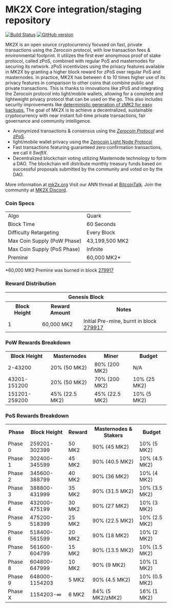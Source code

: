 MK2X Core integration/staging repository
=====================================

[![Build Status](https://travis-ci.org/MK2X-Project/MK2X.svg?branch=master)](https://travis-ci.org/MK2X-Project/MK2X) [![GitHub version](https://badge.fury.io/gh/MK2X-Project%2FMK2X.svg)](https://badge.fury.io/gh/MK2X-Project%2FMK2X)

MK2X is an open source cryptocurrency focused on fast, private transactions using the Zerocoin protocol, with low transaction fees & environmental footprint.  It utilizes the first ever anonymous proof of stake protocol, called zPoS, combined with regular PoS and masternodes for securing its network. zPoS incentivizes using the privacy features available in MK2X by granting a higher block reward for zPoS over regular PoS and masternodes. In practice, MK2X has between 4 to 10 times higher use of its privacy features in comparison to other coins that combine public and private transactions. This is thanks to innovations like zPoS and integrating the Zerocoin protocol into light/mobile wallets, allowing for a complete and lightweight privacy protocol that can be used on the go. This also includes security improvements like [deterministic generation of zMK2 for easy backups.](https://www.reddit.com/r/mk2x/comments/8gbjf7/how_to_use_deterministic_zerocoin_generation/)
The goal of MK2X is to achieve a decentralized, sustainable cryptocurrency with near instant full-time private transactions, fair governance and community intelligence.
- Anonymized transactions & consensus using the [_Zerocoin Protocol_](http://www.mk2x.org/zmk2) and [zPoS](https://mk2x.org/zpos/).
- light/mobile wallet privacy using the [Zerocoin Light Node Protocol](https://mk2x.org/wp-content/uploads/2018/11/Zerocoin_Light_Node_Protocol.pdf)
- Fast transactions featuring guaranteed zero confirmation transactions, we call it _SwiftX_.
- Decentralized blockchain voting utilizing Masternode technology to form a DAO. The blockchain will distribute monthly treasury funds based on successful proposals submitted by the community and voted on by the DAO.

More information at [mk2x.org](http://www.mk2x.org) Visit our ANN thread at [BitcoinTalk](http://www.bitcointalk.org/index.php?topic=1262920). Join the community at [MK2X Discord](https://discordapp.com/invite/jzqVsJd).

### Coin Specs
<table>
<tr><td>Algo</td><td>Quark</td></tr>
<tr><td>Block Time</td><td>60 Seconds</td></tr>
<tr><td>Difficulty Retargeting</td><td>Every Block</td></tr>
<tr><td>Max Coin Supply (PoW Phase)</td><td>43,199,500 MK2</td></tr>
<tr><td>Max Coin Supply (PoS Phase)</td><td>Infinite</td></tr>
<tr><td>Premine</td><td>60,000 MK2*</td></tr>
</table>

*60,000 MK2 Premine was burned in block [279917](http://www.presstab.pw/phpexplorer/MK2X/block.php?blockhash=206d9cfe859798a0b0898ab00d7300be94de0f5469bb446cecb41c3e173a57e0)

### Reward Distribution

<table>
<th colspan=4>Genesis Block</th>
<tr><th>Block Height</th><th>Reward Amount</th><th>Notes</th></tr>
<tr><td>1</td><td>60,000 MK2</td><td>Initial Pre-mine, burnt in block <a href="http://www.presstab.pw/phpexplorer/MK2X/block.php?blockhash=206d9cfe859798a0b0898ab00d7300be94de0f5469bb446cecb41c3e173a57e0">279917</a></td></tr>
</table>

### PoW Rewards Breakdown

<table>
<th>Block Height</th><th>Masternodes</th><th>Miner</th><th>Budget</th>
<tr><td>2-43200</td><td>20% (50 MK2)</td><td>80% (200 MK2)</td><td>N/A</td></tr>
<tr><td>43201-151200</td><td>20% (50 MK2)</td><td>70% (200 MK2)</td><td>10% (25 MK2)</td></tr>
<tr><td>151201-259200</td><td>45% (22.5 MK2)</td><td>45% (22.5 MK2)</td><td>10% (5 MK2)</td></tr>
</table>

### PoS Rewards Breakdown

<table>
<th>Phase</th><th>Block Height</th><th>Reward</th><th>Masternodes & Stakers</th><th>Budget</th>
<tr><td>Phase 0</td><td>259201-302399</td><td>50 MK2</td><td>90% (45 MK2)</td><td>10% (5 MK2)</td></tr>
<tr><td>Phase 1</td><td>302400-345599</td><td>45 MK2</td><td>90% (40.5 MK2)</td><td>10% (4.5 MK2)</td></tr>
<tr><td>Phase 2</td><td>345600-388799</td><td>40 MK2</td><td>90% (36 MK2)</td><td>10% (4 MK2)</td></tr>
<tr><td>Phase 3</td><td>388800-431999</td><td>35 MK2</td><td>90% (31.5 MK2)</td><td>10% (3.5 MK2)</td></tr>
<tr><td>Phase 4</td><td>432000-475199</td><td>30 MK2</td><td>90% (27 MK2)</td><td>10% (3 MK2)</td></tr>
<tr><td>Phase 5</td><td>475200-518399</td><td>25 MK2</td><td>90% (22.5 MK2)</td><td>10% (2.5 MK2)</td></tr>
<tr><td>Phase 6</td><td>518400-561599</td><td>20 MK2</td><td>90% (18 MK2)</td><td>10% (2 MK2)</td></tr>
<tr><td>Phase 7</td><td>561600-604799</td><td>15 MK2</td><td>90% (13.5 MK2)</td><td>10% (1.5 MK2)</td></tr>
<tr><td>Phase 8</td><td>604800-647999</td><td>10 MK2</td><td>90% (9 MK2)</td><td>10% (1 MK2)</td></tr>
<tr><td>Phase 9</td><td>648000-1154203</td><td>5 MK2</td><td>90% (4.5 MK2)</td><td>10% (0.5 MK2)</td></tr>
<tr><td>Phase X</td><td>1154203-∞</td><td>6 MK2</td><td>84% (5 MK2/zMK2)</td><td>16% (1 MK2)</td></tr>
</table>
